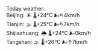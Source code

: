 Today weather:  
Beijing: ☀️ 🌡️+24°C 🌬️↖4km/h  
Tianjin: 🌫  🌡️+25°C 🌬️↖7km/h  
Shijiazhuang: 🌦 🌡️+24°C 🌬️0km/h  
Tangshan: 🌫  🌡️+26°C 🌬️↑7km/h  
